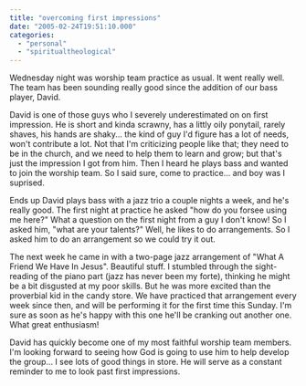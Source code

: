 ```yaml
---
title: "overcoming first impressions"
date: "2005-02-24T19:51:10.000"
categories: 
  - "personal"
  - "spiritualtheological"
---
```


Wednesday night was worship team practice as usual. It went really well. The team has been sounding really good since the addition of our bass player, David.

David is one of those guys who I severely underestimated on on first impression. He is short and kinda scrawny, has a littly oily ponytail, rarely shaves, his hands are shaky... the kind of guy I'd figure has a lot of needs, won't contribute a lot. Not that I'm criticizing people like that; they need to be in the church, and we need to help them to learn and grow; but that's just the impression I got from him. Then I heard he plays bass and wanted to join the worship team. So I said sure, come to practice... and boy was I suprised.

Ends up David plays bass with a jazz trio a couple nights a week, and he's really good. The first night at practice he asked "how do you forsee using me here?" What a question on the first night from a guy I don't know! So I asked him, "what are your talents?" Well, he likes to do arrangements. So I asked him to do an arrangement so we could try it out.

The next week he came in with a two-page jazz arrangement of "What A Friend We Have In Jesus". Beautiful stuff. I stumbled through the sight-reading of the piano part (jazz has never been my forte), thinking he might be a bit disgusted at my poor skills. But he was more excited than the proverbial kid in the candy store. We have practiced that arrangement every week since then, and will be performing it for the first time this Sunday. I'm sure as soon as he's happy with this one he'll be cranking out another one. What great enthusiasm!

David has quickly become one of my most faithful worship team members. I'm looking forward to seeing how God is going to use him to help develop the group... I see lots of good things in store. He will serve as a constant reminder to me to look past first impressions.
